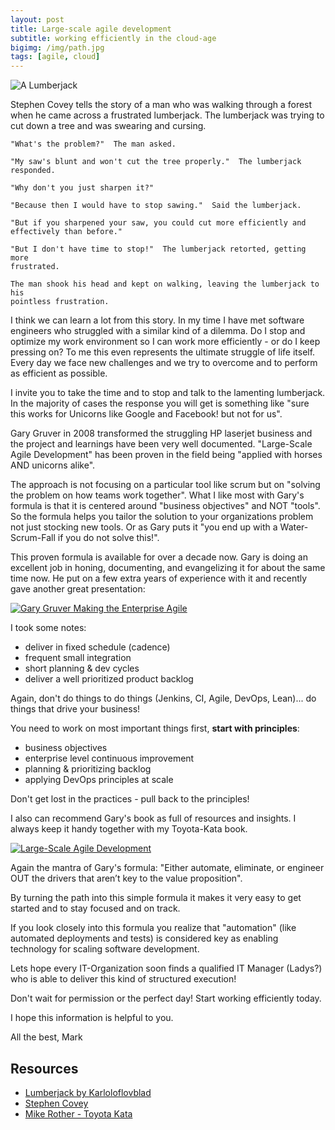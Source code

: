 ```yaml
---
layout: post
title: Large-scale agile development
subtitle: working efficiently in the cloud-age
bigimg: /img/path.jpg
tags: [agile, cloud]
---
```


![A Lumberjack](https://upload.wikimedia.org/wikipedia/commons/3/3d/John_as_a_lumberjack.jpg)

Stephen Covey tells the story of a man who was walking through a forest when he came across a frustrated lumberjack. The lumberjack was trying to cut down a tree and was swearing and cursing.

~~~
"What's the problem?"  The man asked.

"My saw's blunt and won't cut the tree properly."  The lumberjack responded.

"Why don't you just sharpen it?"

"Because then I would have to stop sawing."  Said the lumberjack.

"But if you sharpened your saw, you could cut more efficiently and 
effectively than before."

"But I don't have time to stop!"  The lumberjack retorted, getting more 
frustrated.

The man shook his head and kept on walking, leaving the lumberjack to his 
pointless frustration.
~~~


I think we can learn a lot from this story. In my time I have met software engineers who struggled with a similar kind of a dilemma. Do I stop and optimize my work environment so I can work more efficiently - or do I keep pressing on? To me this even represents the ultimate struggle of life itself. Every day we face new challenges and we try to overcome and to perform as efficient as possible.

I invite you to take the time and to stop and talk to the lamenting lumberjack. In the majority of cases the response you will get is something like "sure this works for Unicorns like Google and Facebook! but not for us".

Gary Gruver in 2008 transformed the struggling HP laserjet business and the project and learnings have been very well documented. "Large-Scale Agile Development" has been proven in the field being "applied with horses AND unicorns alike". 

The approach is not focusing on a particular tool like scrum but on "solving the problem on how teams work together". What I like most with Gary's formula is that it is centered around "business objectives" and NOT "tools". So the formula helps you tailor the solution to your organizations problem not just stocking new tools. Or as Gary puts it "you end up with a Water-Scrum-Fall if you do not solve this!".

This proven formula is available for over a decade now. Gary is doing an excellent job in honing, documenting, and evangelizing it for about the same time now. He put on a few extra years of experience with it and recently gave another great presentation:

[![Gary Gruver Making the Enterprise Agile](https://img.youtube.com/vi/Z2HPFyB_BIs/0.jpg)](https://www.youtube.com/watch?v=Z2HPFyB_BIs)


I took some notes:

- deliver in fixed schedule (cadence)
- frequent small integration
- short planning & dev cycles
- deliver a well prioritized product backlog

Again, don't do things to do things (Jenkins, CI, Agile, DevOps, Lean)... do things that drive your business!

You need to work on most important things first, **start with principles**:

- business objectives
- enterprise level continuous improvement
- planning & prioritizing backlog
- applying DevOps principles at scale


Don't get lost in the practices - pull back to the principles!


I also can recommend Gary's book as full of resources and insights. I always keep it handy together with my Toyota-Kata book.

[![Large-Scale Agile Development](https://images-na.ssl-images-amazon.com/images/I/513cZZuBiYL._SX387_BO1,204,203,200_.jpg)](https://www.amazon.com/Practical-Approach-Large-Scale-Agile-Development/dp/0321821726)

Again the mantra of Gary's formula: "Either automate, eliminate, or engineer OUT the drivers that aren’t key to the value proposition".

By turning the path into this simple formula it makes it very easy to get started and to stay focused and on track.

If you look closely into this formula you realize that "automation" (like automated deployments and tests) is considered key as enabling technology for scaling software development. 


Lets hope every IT-Organization soon finds a qualified IT Manager (Ladys?) who is able to deliver this kind of structured execution!

Don't wait for permission or the perfect day! Start working efficiently today.


I hope this information is helpful to you.

All the best, Mark


## Resources

* [Lumberjack by Karloloflovblad](https://commons.wikimedia.org/wiki/File:John_as_a_lumberjack.jpg)
* [Stephen Covey](https://en.wikipedia.org/wiki/Stephen_Covey)
* [Mike Rother - Toyota Kata](https://www.youtube.com/watch?v=fYoppX3VHIY)

